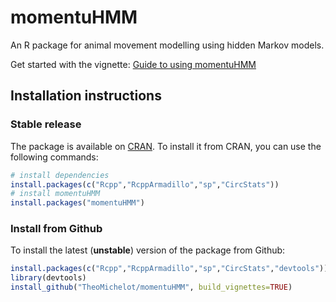 # momentuHMM
An R package for animal movement modelling using hidden Markov models.

Get started with the vignette: [Guide to using momentuHMM](https://cran.r-project.org/web/packages/momentuHMM/vignettes/momentuHMM-guide.pdf)

## Installation instructions

### Stable release
The package is available on [CRAN](https://cran.r-project.org/web/packages/momentuHMM/index.html). To install it from CRAN,
you can use the following commands:
``` R
# install dependencies
install.packages(c("Rcpp","RcppArmadillo","sp","CircStats"))
# install momentuHMM
install.packages("momentuHMM")
```

### Install from Github
To install the latest (**unstable**) version of the package from Github:
``` R
install.packages(c("Rcpp","RcppArmadillo","sp","CircStats","devtools"))
library(devtools)
install_github("TheoMichelot/momentuHMM", build_vignettes=TRUE)
```
